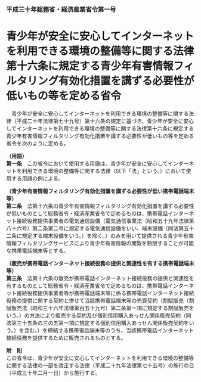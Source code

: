 ### 平成三十年総務省・経済産業省令第一号  
# 青少年が安全に安心してインターネットを利用できる環境の整備等に関する法律第十六条に規定する青少年有害情報フィルタリング有効化措置を講ずる必要性が低いもの等を定める省令  
　青少年が安全に安心してインターネットを利用できる環境の整備等に関する法律（平成二十年法律第七十九号）第十六条の規定に基づき、青少年が安全に安心してインターネットを利用できる環境の整備等に関する法律第十六条に規定する青少年有害情報フィルタリング有効化措置を講ずる必要性が低いもの等を定める省令を次のように定める。  
  
**（用語）**  
**第一条**　この省令において使用する用語は、青少年が安全に安心してインターネットを利用できる環境の整備等に関する法律（以下「法」という。）において使用する用語の例による。  
  
**（青少年有害情報フィルタリング有効化措置を講ずる必要性が低い携帯電話端末等）**  
**第二条**　法第十六条の青少年有害情報フィルタリング有効化措置を講ずる必要性が低いものとして総務省令・経済産業省令で定めるものは、携帯電話インターネット接続役務提供事業者の電気通信設備（電気通信事業法（昭和五十九年法律第八十六号）第二条第二号に規定する電気通信設備をいい、端末設備（同法第五十二条に規定する端末設備をいう。）を除く。）のみを用いて提供される青少年有害情報フィルタリングサービスにより青少年有害情報の閲覧を制限することが可能な携帯電話端末等とする。  
  
**（販売が携帯電話インターネット接続役務の提供と関連性を有する携帯電話端末等）**  
**第三条**　法第十六条の販売が携帯電話インターネット接続役務の提供と関連性を有するものとして総務省令・経済産業省令で定めるものは、携帯電話インターネット接続役務提供事業者等が携帯電話端末等に係る携帯電話インターネット接続役務の提供に関する契約と併せて当該携帯電話端末等の売買契約（割賦販売（割賦販売法（昭和三十六年法律第百五十九号）第二条第一項に規定する割賦販売をいう。）の方法により販売する契約及び個別信用購入あっせん関係販売契約（同法第三十五条の三の五第一項に規定する個別信用購入あっせん関係販売契約をいう。）を含む。）を締結する携帯電話端末等のうち、当該携帯電話インターネット接続役務を提供するために販売されるものとする。  
  
**附　則**  
この省令は、青少年が安全に安心してインターネットを利用できる環境の整備等に関する法律の一部を改正する法律（平成二十九年法律第七十五号）の施行の日（平成三十年二月一日）から施行する。  
  
